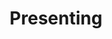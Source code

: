 ---
title: Presenting
crosslinks:
- livven
- eyecontact
- MassiveTitsnAss
- JeffMilton
- gonewildprofiles
- Lena_Anderson
- mila_azul
- Sasha_Rose
- PantiesToTheSide
- simps
- PinkChocolate
- palegirls
- ankletporn
- ButtCheekCreaseTans
- TheRedFox
---